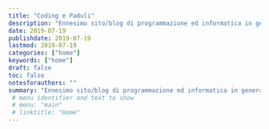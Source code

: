 ```yaml
---
title: "Coding e Paduli"
description: "Ennesimo sito/blog di programmazione ed informatica in generale"
date: 2019-07-19
publishdate: 2019-07-19
lastmod: 2019-07-19
categories: ["home"]
keywords: ["home"]
draft: false
toc: false
notesforauthors: ""
summary: "Ennesimo sito/blog di programmazione ed informatica in generale"
 # menu identifier and text to show
 # menu: "main"
 # linktitle: "Home"
---
```

